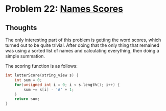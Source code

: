 # Problem 22: [Names Scores](https://projecteuler.net/problem=22)

## Thoughts
The only interesting part of this problem is getting the word scores, which turned out to be quite trivial. After doing that the only thing that remained was using a sorted list of names and calculating everything, then doing a simple summation.

The scoring function is as follows:

```cpp
int letterScore(string_view s) {
	int sum = 0;
	for(unsigned int i = 0; i < s.length(); i++) {
		sum += s[i] - 'A' + 1;
	}
	return sum;
}
```
